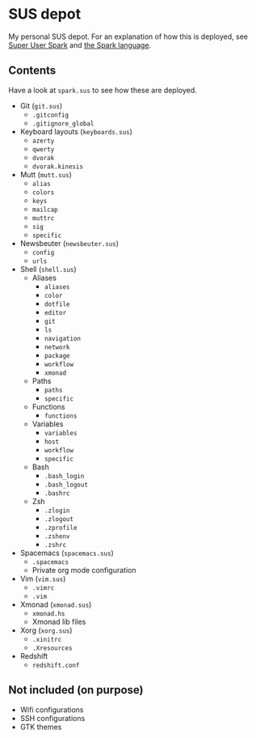 # SUS depot
My personal SUS depot.
For an explanation of how this is deployed, see [Super User Spark](https://github.com/NorfairKing/super-user-spark) and [the Spark language](https://github.com/NorfairKing/super-user-spark/blob/master/doc/language.md).

## Contents
Have a look at `spark.sus` to see how these are deployed.

- Git (`git.sus`)
    - `.gitconfig`
    - `.gitignore_global`
- Keyboard layouts (`keyboards.sus`)
    - `azerty`
    - `qwerty`
    - `dvorak`
    - `dvorak.kinesis`
- Mutt (`mutt.sus`)
    - `alias`
    - `colors`
    - `keys`
    - `mailcap`
    - `muttrc`
    - `sig`
    - `specific`
- Newsbeuter (`newsbeuter.sus`)
    - `config`
    - `urls`
- Shell (`shell.sus`)
    - Aliases
      - `aliases`
      - `color`
      - `dotfile`
      - `editor`
      - `git`
      - `ls`
      - `navigation`
      - `network`
      - `package`
      - `workflow`
      - `xmonad`
    - Paths
      - `paths`
      - `specific`
    - Functions
      - `functions`
    - Variables
      - `variables`
      - `host`
      - `workflow`
      - `specific`
    - Bash
      - `.bash_login`
      - `.bash_logout`
      - `.bashrc`
    - Zsh
      - `.zlogin`
      - `.zlogout`
      - `.zprofile`
      - `.zshenv`
      - `.zshrc`
- Spacemacs (`spacemacs.sus`)
  - `.spacemacs`
  - Private org mode configuration
- Vim (`vim.sus`)
    - `.vimrc`
    - `.vim`
- Xmonad (`xmonad.sus`)
    - `xmonad.hs`
    - Xmonad lib files
- Xorg (`xorg.sus`)
    - `.xinitrc`
    - `.Xresources`
- Redshift
    - `redshift.conf`

## Not included (on purpose)

- Wifi configurations
- SSH configurations
- GTK themes

